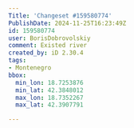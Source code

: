 ```yaml
---
Title: 'Changeset #159580774'
PublishDate: 2024-11-25T16:23:49Z
id: 159580774
user: BorisDobrovolskiy
comment: Existed river
created_by: iD 2.30.4
tags:
- Montenegro
bbox:
  min_lon: 18.7253876
  min_lat: 42.3848012
  max_lon: 18.7352267
  max_lat: 42.3907791

---
```

